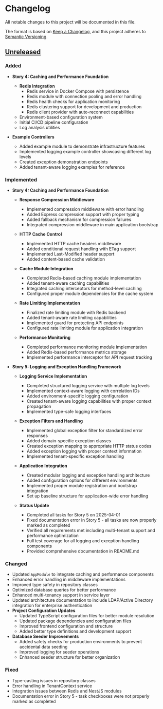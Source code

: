 # Changelog

All notable changes to this project will be documented in this file.

The format is based on [Keep a Changelog](https://keepachangelog.com/en/1.0.0/),
and this project adheres to [Semantic Versioning](https://semver.org/spec/v2.0.0.html).

## [Unreleased]

### Added

- **Story 4: Caching and Performance Foundation**
  - **Redis Integration**
    - Redis service in Docker Compose with persistence
    - Redis module with connection pooling and error handling
    - Redis health checks for application monitoring
    - Redis clustering support for development and production
    - Redis client provider with auto-reconnect capabilities
  - Environment-based configuration system
  - Initial CI/CD pipeline configuration
  - Log analysis utilities

- **Example Controllers**
  - Added example module to demonstrate infrastructure features
  - Implemented logging example controller showcasing different log levels
  - Created exception demonstration endpoints
  - Added tenant-aware logging examples for reference

### Implemented

- **Story 4: Caching and Performance Foundation**
  - **Response Compression Middleware**
    - Implemented compression middleware with error handling
    - Added Express compression support with proper typing
    - Added fallback mechanism for compression failures
    - Integrated compression middleware in main application bootstrap
  
  - **HTTP Cache Control**
    - Implemented HTTP cache headers middleware
    - Added conditional request handling with ETag support
    - Implemented Last-Modified header support
    - Added content-based cache validation

  - **Cache Module Integration**
    - Completed Redis-based caching module implementation
    - Added tenant-aware caching capabilities
    - Integrated caching interceptors for method-level caching
    - Configured proper module dependencies for the cache system

  - **Rate Limiting Implementation**
    - Finalized rate limiting module with Redis backend
    - Added tenant-aware rate limiting capabilities
    - Implemented guard for protecting API endpoints
    - Configured rate limiting module for application integration

  - **Performance Monitoring**
    - Completed performance monitoring module implementation
    - Added Redis-based performance metrics storage
    - Implemented performance interceptor for API request tracking

- **Story 5: Logging and Exception Handling Framework**
  - **Logging Service Implementation**
    - Completed structured logging service with multiple log levels
    - Implemented context-aware logging with correlation IDs
    - Added environment-specific logging configuration
    - Created tenant-aware logging capabilities with proper context propagation
    - Implemented type-safe logging interfaces

  - **Exception Filters and Handling**
    - Implemented global exception filter for standardized error responses
    - Added domain-specific exception classes
    - Created exception mapping to appropriate HTTP status codes
    - Added exception logging with proper context information
    - Implemented tenant-specific exception handling

  - **Application Integration**
    - Created modular logging and exception handling architecture
    - Added configuration options for different environments
    - Implemented proper module registration and bootstrap integration
    - Set up baseline structure for application-wide error handling

  - **Status Update**
    - Completed all tasks for Story 5 on 2025-04-01
    - Fixed documentation error in Story 5 - all tasks are now properly marked as completed
    - Verified all requirements met including multi-tenant support and performance optimization
    - Full test coverage for all logging and exception handling components
    - Provided comprehensive documentation in README.md

### Changed

- Updated `AppModule` to integrate caching and performance components
- Enhanced error handling in middleware implementations
- Improved type safety in repository classes
- Optimized database queries for better performance
- Enhanced multi-tenancy support in service layer
- Updated architecture documentation to include LDAP/Active Directory integration for enterprise authentication
- **Project Configuration Updates**
  - Updated TypeScript configuration files for better module resolution
  - Updated package dependencies and configuration files
  - Improved frontend configuration and structure
  - Added better type definitions and development support
- **Database Seeder Improvements**
  - Added safety checks for production environments to prevent accidental data seeding
  - Improved logging for seeder operations
  - Enhanced seeder structure for better organization

### Fixed

- Type-casting issues in repository classes
- Error handling in TenantContext service
- Integration issues between Redis and NestJS modules
- Documentation error in Story 5 - task checkboxes were not properly marked as completed

[Unreleased]: https://github.com/your-org/acci-nest/compare/v0.1.0...HEAD
